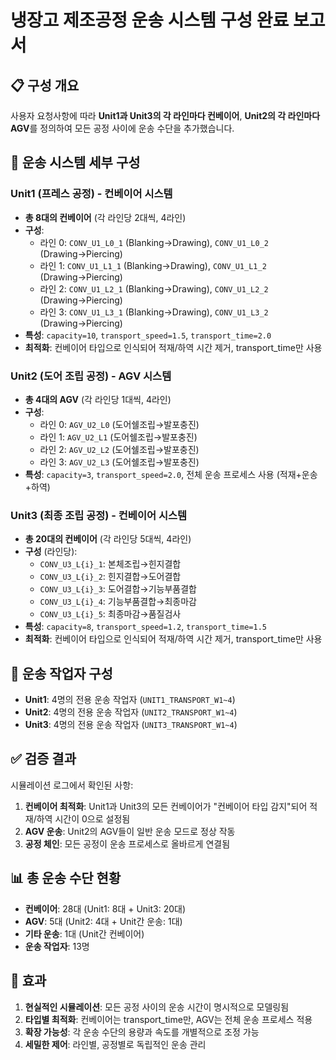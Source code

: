 # 냉장고 제조공정 운송 시스템 구성 완료 보고서

## 📋 구성 개요

사용자 요청사항에 따라 **Unit1과 Unit3의 각 라인마다 컨베이어**, **Unit2의 각 라인마다 AGV**를 정의하여 모든 공정 사이에 운송 수단을 추가했습니다.

## 🚛 운송 시스템 세부 구성

### Unit1 (프레스 공정) - 컨베이어 시스템
- **총 8대의 컨베이어** (각 라인당 2대씩, 4라인)
- **구성**: 
  - 라인 0: `CONV_U1_L0_1` (Blanking→Drawing), `CONV_U1_L0_2` (Drawing→Piercing)
  - 라인 1: `CONV_U1_L1_1` (Blanking→Drawing), `CONV_U1_L1_2` (Drawing→Piercing)
  - 라인 2: `CONV_U1_L2_1` (Blanking→Drawing), `CONV_U1_L2_2` (Drawing→Piercing)
  - 라인 3: `CONV_U1_L3_1` (Blanking→Drawing), `CONV_U1_L3_2` (Drawing→Piercing)
- **특성**: `capacity=10`, `transport_speed=1.5`, `transport_time=2.0`
- **최적화**: 컨베이어 타입으로 인식되어 적재/하역 시간 제거, transport_time만 사용

### Unit2 (도어 조립 공정) - AGV 시스템
- **총 4대의 AGV** (각 라인당 1대씩, 4라인)
- **구성**:
  - 라인 0: `AGV_U2_L0` (도어쉘조립→발포충진)
  - 라인 1: `AGV_U2_L1` (도어쉘조립→발포충진)
  - 라인 2: `AGV_U2_L2` (도어쉘조립→발포충진)
  - 라인 3: `AGV_U2_L3` (도어쉘조립→발포충진)
- **특성**: `capacity=3`, `transport_speed=2.0`, 전체 운송 프로세스 사용 (적재+운송+하역)

### Unit3 (최종 조립 공정) - 컨베이어 시스템
- **총 20대의 컨베이어** (각 라인당 5대씩, 4라인)
- **구성** (라인당):
  - `CONV_U3_L{i}_1`: 본체조립→힌지결합
  - `CONV_U3_L{i}_2`: 힌지결합→도어결합
  - `CONV_U3_L{i}_3`: 도어결합→기능부품결합
  - `CONV_U3_L{i}_4`: 기능부품결합→최종마감
  - `CONV_U3_L{i}_5`: 최종마감→품질검사
- **특성**: `capacity=8`, `transport_speed=1.2`, `transport_time=1.5`
- **최적화**: 컨베이어 타입으로 인식되어 적재/하역 시간 제거, transport_time만 사용

## 👥 운송 작업자 구성
- **Unit1**: 4명의 전용 운송 작업자 (`UNIT1_TRANSPORT_W1~4`)
- **Unit2**: 4명의 전용 운송 작업자 (`UNIT2_TRANSPORT_W1~4`)
- **Unit3**: 4명의 전용 운송 작업자 (`UNIT3_TRANSPORT_W1~4`)

## ✅ 검증 결과

시뮬레이션 로그에서 확인된 사항:
1. **컨베이어 최적화**: Unit1과 Unit3의 모든 컨베이어가 "컨베이어 타입 감지"되어 적재/하역 시간이 0으로 설정됨
2. **AGV 운송**: Unit2의 AGV들이 일반 운송 모드로 정상 작동
3. **공정 체인**: 모든 공정이 운송 프로세스로 올바르게 연결됨

## 📊 총 운송 수단 현황
- **컨베이어**: 28대 (Unit1: 8대 + Unit3: 20대)
- **AGV**: 5대 (Unit2: 4대 + Unit간 운송: 1대)
- **기타 운송**: 1대 (Unit간 컨베이어)
- **운송 작업자**: 13명

## 🎯 효과
1. **현실적인 시뮬레이션**: 모든 공정 사이의 운송 시간이 명시적으로 모델링됨
2. **타입별 최적화**: 컨베이어는 transport_time만, AGV는 전체 운송 프로세스 적용
3. **확장 가능성**: 각 운송 수단의 용량과 속도를 개별적으로 조정 가능
4. **세밀한 제어**: 라인별, 공정별로 독립적인 운송 관리
